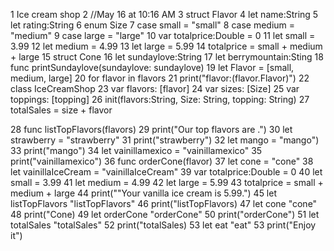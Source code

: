 
1 Ice cream shop
2 //May 16 at 10:16 AM
3 struct Flavor
4 let name:String
5 let rating:String
6 enum Size
7 case small = "small"
8 case medium = "medium"
9 case large = "large"
10 var totalprice:Double = 0
11 let small = 3.99
12 let medium = 4.99
13 let large = 5.99
14 totalprice = small + medium + large
15 struct Cone
16 let sundaylove:String
17 let berrymountain:Sting
18 func printSundaylove(sundaylove: sundaylove)
19 let Flavor = [small, medium, large]
20 for flavor in flavors
21 print("flavor:\(flavor.Flavor)")
22 class IceCreamShop
23 var flavors: [flavor]
24 var sizes: [Size]
25 var toppings: [topping]
26 init(flavors:String, Size: String, topping: String)
27 totalSales = size + flavor

28 func listTopFlavors(flavors)
29 print("Our top flavors are .")
30 let strawberry = "strawberry"
31 print("strawberry")
32 let mango = "mango")
33 print("mango")
34 let vainillamexico = "vainillamexico"
35 print("vainillamexico")
36 func orderCone(flavor)
37 let cone = "cone"
38 let vainillaIceCream = "vainillaIceCream"
39 var totalprice:Double = 0
40 let small = 3.99
41 let medium = 4.99
42 let large = 5.99
43 totalprice = small + medium + large
44 print(""Your vanilla ice cream is 5.99.")
45 let listTopFlavors "listTopFlavors"
46 print("listTopFlavors)
47 let cone "cone"
48 print("Cone)
49 let orderCone "orderCone"
50 print("orderCone")
51 let totalSales "totalSales"
52 print("totalSales)
53 let eat "eat"
53 print("Enjoy it")
